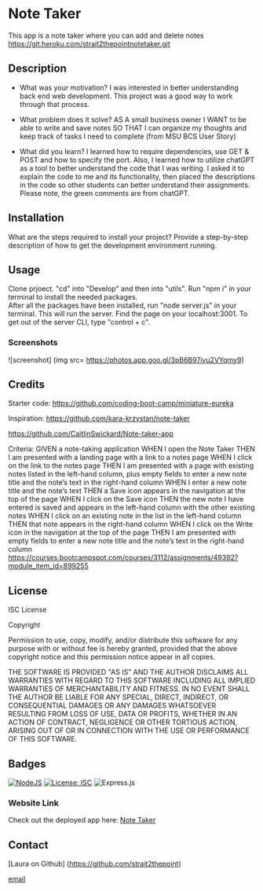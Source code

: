 # Note Taker
This app is a note taker where you can add and delete notes
https://git.heroku.com/strait2thepointnotetaker.git

## Description
- What was your motivation?
I was interested in better understanding back end web development.  This project was a good way to work through that process.
 
- What problem does it solve?
AS A small business owner
I WANT to be able to write and save notes
SO THAT I can organize my thoughts and keep track of tasks I need to complete
(from MSU BCS User Story)

- What did you learn?
I learned how to require dependencies, use GET & POST and how to specify the port.  Also, I learned how to utilize chatGPT as a tool to better understand the code that I was writing. I asked it to explain the code to me and its functionality, then placed the descriptions in the code so other students can better understand their assignments.  Please note, the green comments are from chatGPT.

## Installation

What are the steps required to install your project? Provide a step-by-step description of how to get the development environment running.

## Usage
Clone prjoect. "cd" into "Develop" and then into "utils".  Run "npm i" in your terminal to install the needed packages.  
After all the packages have been installed, run "node server.js" in your terminal.  This will run the server.  Find the page on your localhost:3001.  To get out of the server CLI, type "control + c".

### Screenshots
![screenshot] (img src= https://photos.app.goo.gl/3pB6B97iyu2VYqmy9)
  
## Credits
Starter code:
https://github.com/coding-boot-camp/miniature-eureka

Inspiration:
https://github.com/kara-krzystan/note-taker

https://github.com/CaitlinSwickard/Note-taker-app

Criteria:
GIVEN a note-taking application
WHEN I open the Note Taker
THEN I am presented with a landing page with a link to a notes page
WHEN I click on the link to the notes page
THEN I am presented with a page with existing notes listed in the left-hand column, plus empty fields to enter a new note title and the note’s text in the right-hand column
WHEN I enter a new note title and the note’s text
THEN a Save icon appears in the navigation at the top of the page
WHEN I click on the Save icon
THEN the new note I have entered is saved and appears in the left-hand column with the other existing notes
WHEN I click on an existing note in the list in the left-hand column
THEN that note appears in the right-hand column
WHEN I click on the Write icon in the navigation at the top of the page
THEN I am presented with empty fields to enter a new note title and the note’s text in the right-hand column
https://courses.bootcampspot.com/courses/3112/assignments/49392?module_item_id=899255

## License
ISC License

Copyright <YEAR> <OWNER>

Permission to use, copy, modify, and/or distribute this software for any purpose with or without fee is hereby granted, provided that the above copyright notice and this permission notice appear in all copies.

THE SOFTWARE IS PROVIDED "AS IS" AND THE AUTHOR DISCLAIMS ALL WARRANTIES WITH REGARD TO THIS SOFTWARE INCLUDING ALL IMPLIED WARRANTIES OF MERCHANTABILITY AND FITNESS. IN NO EVENT SHALL THE AUTHOR BE LIABLE FOR ANY SPECIAL, DIRECT, INDIRECT, OR CONSEQUENTIAL DAMAGES OR ANY DAMAGES WHATSOEVER RESULTING FROM LOSS OF USE, DATA OR PROFITS, WHETHER IN AN ACTION OF CONTRACT, NEGLIGENCE OR OTHER TORTIOUS ACTION, ARISING OUT OF OR IN CONNECTION WITH THE USE OR PERFORMANCE OF THIS SOFTWARE.

## Badges
[![NodeJS](https://img.shields.io/badge/node.js-6DA55F?style=for-the-badge&logo=node.js&logoColor=white)](https://nodejs.org/en)
[![License: ISC](https://img.shields.io/badge/License-ISC-blue.svg)](https://opensource.org/licenses/ISC)
![Express.js](https://img.shields.io/badge/express.js-%23404d59.svg?style=for-the-badge&logo=express&logoColor=%2361DAFB)

### Website Link
Check out the deployed app here: [Note Taker]()


## Contact
[Laura on Github] (https://github.com/strait2thepoint)

[email](sewstrait@gmail.com)

